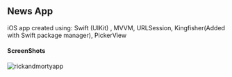 ## News App
iOS app created using:
Swift (UIKit) , 
MVVM,
URLSession,
Kingfisher(Added with Swift package manager),
PickerView

#### ScreenShots
![rickandmortyapp](https://user-images.githubusercontent.com/39503844/161444912-34721a29-dfc9-4c30-8025-730a93a2fb92.png)

